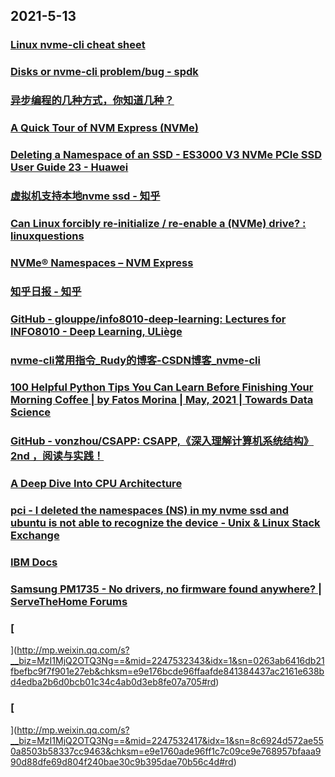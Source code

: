 
## 2021-5-13

### [Linux nvme-cli cheat sheet](https://www.linkedin.com/pulse/linux-nvme-cli-cheat-sheet-frank-ober)

### [Disks or nvme-cli problem/bug - spdk](https://www.gitmemory.com/issue/spdk/spdk/1522/670058899)

### [异步编程的几种方式，你知道几种？](https://xie.infoq.cn/article/1260d2eae5b025c0dad947b8a)

### [A Quick Tour of NVM Express (NVMe)](https://metebalci.com/blog/a-quick-tour-of-nvm-express-nvme/)

### [Deleting a Namespace of an SSD - ES3000 V3 NVMe PCIe SSD User Guide 23 - Huawei](https://support.huawei.com/enterprise/br/doc/EDOC1000101091/82c07493/deleting-a-namespace-of-an-ssd)

### [虚拟机支持本地nvme ssd - 知乎](https://zhuanlan.zhihu.com/p/354633464)

### [Can Linux forcibly re-initialize / re-enable a (NVMe) drive? : linuxquestions](https://www.reddit.com/r/linuxquestions/comments/drx9l6/can_linux_forcibly_reinitialize_reenable_a_nvme/)

### [NVMe® Namespaces – NVM Express](https://nvmexpress.org/resources/nvm-express-technology-features/nvme-namespaces/)

### [知乎日报 - 知乎](https://daily.zhihu.com/story/9735895)

### [GitHub - glouppe/info8010-deep-learning: Lectures for INFO8010 - Deep Learning, ULiège](https://github.com/glouppe/info8010-deep-learning)

### [nvme-cli常用指令_Rudy的博客-CSDN博客_nvme-cli](https://blog.csdn.net/weixin_40343504/article/details/82386024)

### [100 Helpful Python Tips You Can Learn Before Finishing Your Morning Coffee | by Fatos Morina | May, 2021 | Towards Data Science](https://towardsdatascience.com/100-helpful-python-tips-you-can-learn-before-finishing-your-morning-coffee-eb9c39e68958)

### [GitHub - vonzhou/CSAPP: CSAPP,《深入理解计算机系统结构》2nd ，阅读与实践！](https://github.com/vonzhou/CSAPP)

### [A Deep Dive Into CPU Architecture](https://www.i-programmer.info/news/91-hardware/14521-take-a-journey-into-the-world-of-cpu-architecture.html)

### [pci - I deleted the namespaces (NS) in my nvme ssd and ubuntu is not able to recognize the device - Unix & Linux Stack Exchange](https://unix.stackexchange.com/questions/497532/i-deleted-the-namespaces-ns-in-my-nvme-ssd-and-ubuntu-is-not-able-to-recognize)

### [IBM Docs](https://prod.ibmdocs-production-dal-6099123ce774e592a519d7c33db8265e-0000.us-south.containers.appdomain.cloud/docs/en/linux-on-systems?topic=drive-deleting-stray-nvme-namespaces-nvme)

### [Samsung PM1735 - No drivers, no firmware found anywhere? | ServeTheHome Forums](https://forums.servethehome.com/index.php?threads/samsung-pm1735-no-drivers-no-firmware-found-anywhere.28389/)

### [
](http://mp.weixin.qq.com/s?__biz=MzI1MjQ2OTQ3Ng==&mid=2247532343&idx=1&sn=0263ab6416db21fbefbc9f7f901e27eb&chksm=e9e176bcde96ffaafde841384437ac2161e638bd4edba2b6d0bcb01c34c4ab0d3eb8fe07a705#rd)

### [
](http://mp.weixin.qq.com/s?__biz=MzI1MjQ2OTQ3Ng==&mid=2247532417&idx=1&sn=8c6924d572ae550a8503b58337cc9463&chksm=e9e1760ade96ff1c7c09ce9e768957bfaaa990d88dfe69d804f240bae30c9b395dae70b56c4d#rd)